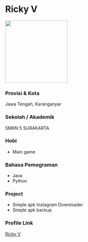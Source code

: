 # Ricky V

<img src="https://rickyricko302.github.io/juzamma/module/Hikki.png" width="200" height="200" align="center"/>

### Provisi & Kota

Jawa Tengah, Karanganyar

### Sekolah / Akademik

SMKN 5 SURAKARTA

### Hobi

- Main game

### Bahasa Pemograman

- Java
- Python

### Project

- Simple apk Instagram Downloader
- Simple apk backup


### Profile Link

[Ricky V](https://github.com/rickyricko302)
